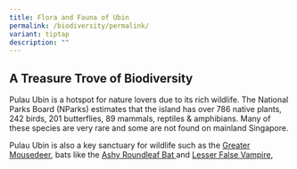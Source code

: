 ```yaml
---
title: Flora and Fauna of Ubin
permalink: /biodiversity/permalink/
variant: tiptap
description: ""
---
```

<h2><strong>A Treasure Trove of Biodiversity&nbsp;</strong></h2><p>Pulau Ubin is a hotspot for nature lovers due to its rich wildlife. The National Parks Board (NParks) estimates that the island has over&nbsp;786 native plants, 242 birds, 201 butterflies, 89 mammals, reptiles &amp; amphibians. Many of these species are very rare and some are not found on mainland Singapore.</p><p>Pulau Ubin is also a key sanctuary for wildlife such as the <a href="https://safe.menlosecurity.com/https://www.nparks.gov.sg/florafaunaweb/fauna/1/1/11" rel="noopener noreferrer nofollow" target="_blank">Greater Mousedeer</a>, bats like the <a href="https://safe.menlosecurity.com/https://www.facebook.com/nparksbuzz/posts/the-ashy-roundleaf-bat-hipposideros-cineraceus-was-first-recorded-on-pulau-ubin-/1960144947358305/" rel="noopener noreferrer nofollow" target="_blank">Ashy Roundleaf Bat </a>and <a href="https://safe.menlosecurity.com/https://www.nparks.gov.sg/florafaunaweb/fauna/2/1/219" rel="noopener noreferrer nofollow" target="_blank">Lesser False Vampire</a>,</p>